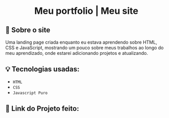 <h1 align="center">
    Meu portfolio | Meu site
</h1>

## :rocket: Sobre o site

Uma landing page criada enquanto eu estava aprendendo sobre HTML, CSS e JavaScript, mostrando um pouco sobre meus trabalhos ao longo do meu aprendizado, onde estarei adicionando projetos e atualizando.

## :bulb: Tecnologias usadas:

- `HTML`
- `CSS`
- `Javascript Puro`

## :link: Link do Projeto feito:
